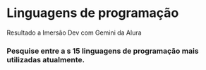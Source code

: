 # Linguagens de programação
Resultado a Imersão Dev com Gemini da Alura

### Pesquise entre a s 15 linguagens de programação mais utilizadas atualmente.

